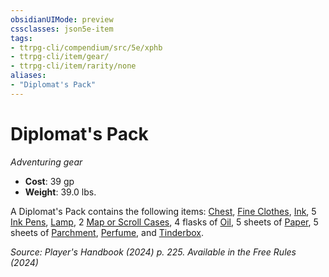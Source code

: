 ```yaml
---
obsidianUIMode: preview
cssclasses: json5e-item
tags:
- ttrpg-cli/compendium/src/5e/xphb
- ttrpg-cli/item/gear/
- ttrpg-cli/item/rarity/none
aliases: 
- "Diplomat's Pack"
---
```

# Diplomat's Pack
*Adventuring gear*  


- **Cost**: 39 gp
- **Weight**: 39.0 lbs.

A Diplomat's Pack contains the following items: [Chest](3-Mechanics/CLI/items/chest-xphb.md), [Fine Clothes](3-Mechanics/CLI/items/fine-clothes-xphb.md), [Ink](3-Mechanics/CLI/items/ink-xphb.md), 5 [Ink Pens](3-Mechanics/CLI/items/ink-pen-xphb.md), [Lamp](3-Mechanics/CLI/items/lamp-xphb.md), 2 [Map or Scroll Cases](3-Mechanics/CLI/items/map-or-scroll-case-xphb.md), 4 flasks of [Oil](3-Mechanics/CLI/items/oil-xphb.md), 5 sheets of [Paper](3-Mechanics/CLI/items/paper-xphb.md), 5 sheets of [Parchment](3-Mechanics/CLI/items/parchment-xphb.md), [Perfume](3-Mechanics/CLI/items/perfume-xphb.md), and [Tinderbox](3-Mechanics/CLI/items/tinderbox-xphb.md).

*Source: Player's Handbook (2024) p. 225. Available in the Free Rules (2024)*